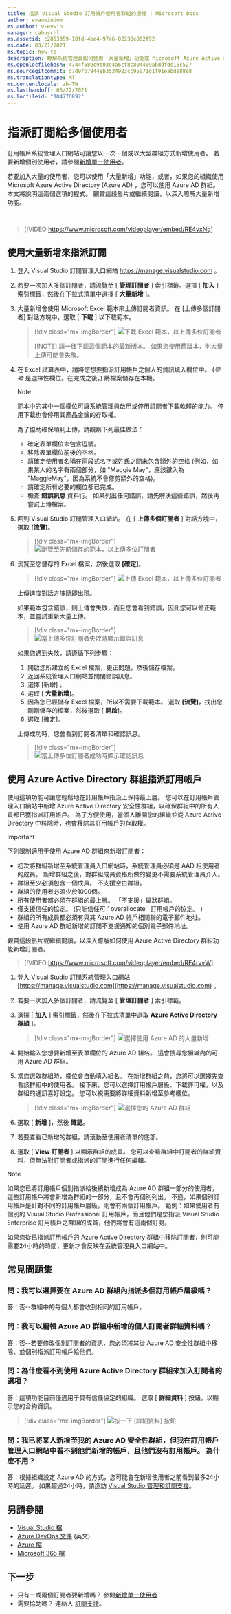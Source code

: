 ```yaml
---
title: 指派 Visual Studio 訂用帳戶使用者群組的授權 | Microsoft Docs
author: evanwindom
ms.author: v-evwin
manager: cabuschl
ms.assetid: c2853359-18fd-4be4-97a6-02230c862f92
ms.date: 03/21/2021
ms.topic: how-to
description: 瞭解系統管理員如何使用「大量新增」功能或 Microsoft Azure Active Directory 群組，將授權指派給多個「訂閱者」
ms.openlocfilehash: 4744f689e9b03e4a6cf8c804409abddfde16c527
ms.sourcegitcommit: d7d9fb79448b3534923cc95071d1f91eabde88e8
ms.translationtype: MT
ms.contentlocale: zh-TW
ms.lasthandoff: 03/22/2021
ms.locfileid: "104776892"
---
```

# <a name="assign-subscriptions-to-multiple-users"></a>指派訂閱給多個使用者
訂用帳戶系統管理入口網站可讓您以一次一個或以大型群組方式新增使用者。  若要新增個別使用者，請參閱[新增單一使用者](assign-license.md)。

若要加入大量的使用者，您可以使用「大量新增」功能，或者，如果您的組織使用 Microsoft Azure Active Directory (Azure AD) ，您可以使用 Azure AD 群組。 本文將說明這兩個選項的程式。  觀賞這段影片或繼續閱讀，以深入瞭解大量新增功能。 

<br>

> [!VIDEO https://www.microsoft.com/videoplayer/embed/RE4vxNq]

## <a name="use-bulk-add-to-assign-subscriptions"></a>使用大量新增來指派訂閱
1. 登入 Visual Studio 訂閱管理入口網站 <https://manage.visualstudio.com> 。

1. 若要一次加入多個訂閱者，請流覽至 [ **管理訂閱者** ] 索引標籤。選擇 [ **加入** ] 索引標籤，然後在下拉式清單中選擇 [ **大量新增** ]。  

1. 大量新增會使用 Microsoft Excel 範本來上傳訂閱者資訊。 在 [上傳多個訂閱者] 對話方塊中，選取 [ **下載** ] 以下載範本。
   > [!div class="mx-imgBorder"]
   > ![下載 Excel 範本，以上傳多位訂閱者](media/download-template-upload-subscribers.png "下載空白 Excel 範本以開始大量指派程式。")
   >
   > [!NOTE]
   > 請一律下載這個範本的最新版本。 如果您使用舊版本，則大量上傳可能會失敗。

1. 在 Excel 試算表中，請將您想要指派訂用帳戶之個人的資訊填入欄位中。  (*參考* 是選擇性欄位。在完成之後，) 將檔案儲存在本機。

    > [!NOTE]
    > 範本中的其中一個欄位可讓系統管理員啟用或停用訂閱者下載軟體的能力。  停用下載也會停用其產品金鑰的存取權。

   為了協助確保順利上傳，請觀察下列最佳做法：

    - 確定表單欄位未包含逗號。
    - 移除表單欄位前後的空格。
    - 請確定使用者名稱在兩段式名字或姓氏之間未包含額外的空格 (例如，如果某人的名字有兩個部分，如 "Maggie May"，應該鍵入為 "MaggieMay"，因為系統不會修剪額外的空格)。
    - 請確定所有必要的欄位都已完成。 
    - 檢查 **錯誤訊息** 資料行。  如果列出任何錯誤，請先解決這些錯誤，然後再嘗試上傳檔案。 

1. 回到 Visual Studio 訂閱管理入口網站。 在 [ **上傳多個訂閱者** ] 對話方塊中，選取 **[流覽]**。
   > [!div class="mx-imgBorder"]
   > ![瀏覽至先前儲存的範本，以上傳多位訂閱者](media/bulk-add-browse-saved-template.png "您可以流覽至檔案位置，或將它拖放到此對話方塊中。")

1. 流覽至您儲存的 Excel 檔案，然後選取 **[確定]**。
   > [!div class="mx-imgBorder"]
   > ![上傳 Excel 範本，以上傳多位訂閱者](media/bulk-upload-subscribers.png "包含您資料的範本會出現在這裡。 選取 [確定] 以開始上傳。")

    上傳進度對話方塊隨即出現。

    如果範本包含錯誤，則上傳會失敗，而且您會看到錯誤，因此您可以修正範本，並嘗試重新大量上傳。
   > [!div class="mx-imgBorder"]
   > ![當上傳多位訂閱者失敗時顯示錯誤訊息](_img/assign-license-bulk/bulk-add-upload-failure.png "如果您上傳的檔案包含錯誤，則會出現此訊息。 請解決錯誤，然後再次執行大量新增程式。")

   如果您遇到失敗，請遵循下列步驟：
   1. 開啟您所建立的 Excel 檔案，更正問題，然後儲存檔案。
   0. 返回系統管理入口網站並關閉錯誤訊息。
   0. 選擇 [新增]  。
   0. 選取 [ **大量新增**]。
   0. 因為您已經儲存 Excel 檔案，所以不需要下載範本。  選取 **[流覽]**，找出您剛剛儲存的檔案，然後選取 [ **開啟**]。
   0. 選取 [確定]。


    上傳成功時，您會看到訂閱者清單和確認訊息。
   > [!div class="mx-imgBorder"]
   > ![當上傳多位訂閱者成功時顯示確認訊息](_img/assign-license-bulk/bulk-add-upload-success.png "當您的上傳成功完成時，您會收到確認訊息。")

## <a name="use-azure-active-directory-groups-to-assign-subscriptions"></a>使用 Azure Active Directory 群組指派訂用帳戶 
使用這項功能可讓您輕鬆地在訂用帳戶指派上保持最上層。 您可以在訂用帳戶管理入口網站中新增 Azure Active Directory 安全性群組，以確保群組中的所有人員都已獲指派訂用帳戶。 為了方便使用，當個人離開您的組織並從 Azure Active Directory 中移除時，也會移除其訂用帳戶的存取權。 


> [!IMPORTANT]
>
> 下列限制適用于使用 Azure AD 群組來新增訂閱者：
> - 初次將群組新增至系統管理員入口網站時，系統管理員必須是 AAD 租使用者的成員。  新增群組之後，對群組成員資格所做的變更不需要系統管理員介入。 
> - 群組至少必須包含一個成員。  不支援空白群組。
> - 群組的使用者必須少於1000個。 
> - 所有使用者都必須在群組的最上層。  「不支援」巢狀群組。
> - 僅支援信任的協定。  (只能信任可 ' overallocate ' 訂用帳戶的協定。 ) 
> - 群組的所有成員都必須有與其 Azure AD 帳戶相關聯的電子郵件地址。
> - 使用 Azure AD 群組新增的訂閱不支援通知的個別電子郵件地址。  

觀賞這段影片或繼續閱讀，以深入瞭解如何使用 Azure Active Directory 群組功能新增訂閱者。 
<br>

> [!VIDEO https://www.microsoft.com/videoplayer/embed/RE4rvvW]

1. 登入 Visual Studio 訂閱系統管理入口網站 [https://manage.visualstudio.com](https://manage.visualstudio.com) 。

2. 若要一次加入多個訂閱者，請流覽至 [ **管理訂閱者** ] 索引標籤。

3. 選擇 [ **加入** ] 索引標籤，然後在下拉式清單中選取 **Azure Active Directory 群組** ]。  

   > [!div class="mx-imgBorder"]
   > ![選擇使用 Azure AD 的大量新增](_img/assign-license-bulk/bulk-add-aad.png "選擇 [使用 Azure AD 的大量新增] 功能，從您的 Azure Active Directory 群組提取訂閱者。")

4. 開始輸入您想要新增至表單欄位的 Azure AD 組名。 這會搜尋您組織內的可用 Azure AD 群組。 

5. 當您選取群組時，欄位會自動填入組名。 在新增群組之前，您將可以選擇先查看該群組中的使用者。 接下來，您可以選擇訂用帳戶層級、下載許可權，以及群組的通訊喜好設定。 您可以視需要將詳細資料新增至參考欄位。 

   > [!div class="mx-imgBorder"]
   > ![選擇您的 Azure AD 群組](_img/assign-license-bulk/bulk-add-aad-details.png "選擇您的 Azure AD 組名，以從該群組新增訂閱者。")

6. 選取 [ **新增** ]，然後 **確認**。 

7. 若要查看已新增的群組，請滾動至使用者清單的底部。  

8. 選取 [ **View 訂閱者** ] 以顯示群組的成員。 您可以查看群組中訂閱者的詳細資料，但無法對訂閱者或指派的訂閱進行任何編輯。    

> [!NOTE]
> 如果您已將訂用帳戶個別指派給後續新增成為 Azure AD 群組一部分的使用者，這些訂用帳戶將會新增為群組的一部分，且不會再個別列出。 不過，如果個別訂用帳戶是針對不同的訂用帳戶層級，則會有兩個訂用帳戶。  範例：如果使用者有個別的 Visual Studio Professional 訂用帳戶，而且他們是您指派 Visual Studio Enterprise 訂用帳戶之群組的成員，他們將會有這兩個訂閱。  
>
> 如果您從已指派訂用帳戶的 Azure Active Directory 群組中移除訂閱者，則可能需要24小時的時間，更新才會反映在系統管理員入口網站中。 


## <a name="frequently-asked-questions"></a>常見問題集
### <a name="q-can-i-choose-multiple-subscription-levels-to-be-assigned-within-an-azure-ad-group"></a>問：我可以選擇要在 Azure AD 群組內指派多個訂用帳戶層級嗎？ 
答：否--群組中的每個人都會收到相同的訂用帳戶。 

### <a name="q-can-i-edit-subscriber-details-of-individuals-added-in-an-azure-ad-group"></a>問：我可以編輯 Azure AD 群組中新增的個人訂閱者詳細資料嗎？  
答：否--若要修改個別訂閱者的資訊，您必須將其從 Azure AD 安全性群組中移除，並個別指派訂用帳戶給他們。  

### <a name="q-why-cant-i-see-the-option-to-use-azure-active-directory-groups-to-add-subscribers"></a>問：為什麼看不到使用 Azure Active Directory 群組來加入訂閱者的選項？
答：這項功能目前僅適用于具有信任協定的組織。  選取 [ **詳細資料** ] 按鈕，以顯示您的合約資訊。

   > [!div class="mx-imgBorder"]
   > ![按一下 [詳細資料] 按鈕](_img/assign-license-bulk/bulk-add-agreement.png "按一下 [詳細資料] 按鈕，以查看您擁有的合約類型")

### <a name="q-i-added-someone-to-my-azure-ad-security-group-but-i-dont-see-them-added-in-the-subscriptions-administration-portal-and-they-dont-have-a-subscription-why-not"></a>問：我已將某人新增至我的 Azure AD 安全性群組，但我在訂用帳戶管理入口網站中看不到他們新增的帳戶，且他們沒有訂用帳戶。 為什麼不用？  
答：根據組織設定 Azure AD 的方式，您可能會在新增使用者之前看到最多24小時的延遲。 如果超過24小時，請造訪 [Visual Studio 管理和訂閱支援](https://my.visualstudio.com/gethelp)。  

## <a name="see-also"></a>另請參閱
- [Visual Studio 檔](/visualstudio/)
- [Azure DevOps 文件](/azure/devops/) \(英文\)
- [Azure 檔](/azure/)
- [Microsoft 365 檔](/microsoft-365/)

## <a name="next-steps"></a>下一步
- 只有一或兩個訂閱者要新增嗎？  參閱[新增單一使用者](assign-license.md)
- 需要協助嗎？ 連絡人 [訂閱支援](https://aka.ms/vsadminhelp)。